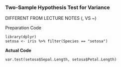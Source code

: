 ### Two-Sample Hypothesis Test for Variance

DIFFERENT FROM LECTURE NOTES (, VS ~)

Preparation Code
```
library(dplyr)
setosa <- iris %>% filter(Species == "setosa")
```
**Actual Code**
```
var.test(setosa$Sepal.Length, setosa$Petal.Length)
```
